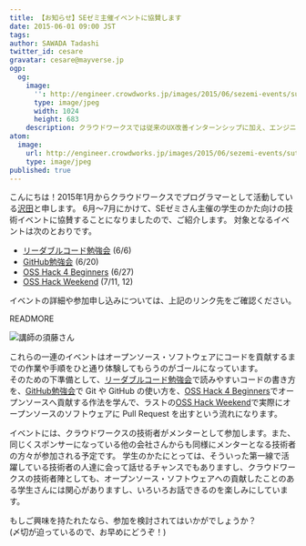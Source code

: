 ```yaml
---
title: 【お知らせ】SEゼミ主催イベントに協賛します
date: 2015-06-01 09:00 JST
tags:
author: SAWADA Tadashi
twitter_id: cesare
gravatar: cesare@mayverse.jp
ogp:
  og:
    image:
      '': http://engineer.crowdworks.jp/images/2015/06/sezemi-events/suto-san.jpg
      type: image/jpeg
      width: 1024
      height: 683
    description: クラウドワークスでは従来のUX改善インターンシップに加え、エンジニア向けの短期インターンシップを開催します。
atom:
  image:
    url: http://engineer.crowdworks.jp/images/2015/06/sezemi-events/suto-san.png
    type: image/jpeg
published: true
---
```


こんにちは！2015年1月からクラウドワークスでプログラマーとして活動している[沢田](https://github.com/cesare)と申します。
6月〜7月にかけて、SEゼミさん主催の学生のかた向けの技術イベントに協賛することになりましたので、ご紹介します。
対象となるイベントは次のとおりです。

* [リーダブルコード勉強会](http://www.seplus.jp/sezemi/) (6/6)
* [GitHub勉強会](http://www.seplus.jp/sezemi/github) (6/20)
* [OSS Hack 4 Beginners](http://www.seplus.jp/sezemi/4beginners) (6/27)
* [OSS Hack Weekend](http://www.seplus.jp/sezemi/ohw) (7/11, 12)

イベントの詳細や参加申し込みについては、上記のリンク先をご確認ください。

READMORE

![講師の須藤さん](2015/06/sezemi-events/suto-san.jpg)

これらの一連のイベントはオープンソース・ソフトウェアにコードを貢献するまでの作業や手順をひと通り体験してもらうのがゴールになっています。  
そのための下準備として、[リーダブルコード勉強会](http://www.seplus.jp/sezemi/)で読みやすいコードの書き方を、[GitHub勉強会](http://www.seplus.jp/sezemi/github)で Git や GitHub の使い方を、[OSS Hack 4 Beginners](http://www.seplus.jp/sezemi/4beginners)でオープンソースへ貢献する作法を学んで、ラストの[OSS Hack Weekend](http://www.seplus.jp/sezemi/ohw)で実際にオープンソースのソフトウェアに Pull Request を出すという流れになります。

イベントには、クラウドワークスの技術者がメンターとして参加します。また、同じくスポンサーになっている他の会社さんからも同様にメンターとなる技術者の方々が参加される予定です。
学生のかたにとっては、そういった第一線で活躍している技術者の人達に会って話せるチャンスでもありますし、クラウドワークスの技術者陣としても、オープンソース・ソフトウェアへの貢献したことのある学生さんには関心がありますし、いろいろお話できるのを楽しみにしています。

もしご興味を持たれたなら、参加を検討されてはいかがでしょうか？  
(〆切が迫っているので、お早めにどうぞ！)
